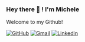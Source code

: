 ### Hey there :wave: ! I'm Michele
Welcome to my Github! 

[![GitHub](https://img.shields.io/badge/GitHub-100000?style=for-the-badge&logo=github&logoColor=white)](https://github.com/micheleavella)
[![Gmail](https://img.shields.io/badge/Gmail-D14836?style=for-the-badge&logo=gmail&logoColor=white)](mailto:michele.avella.98@gmail.com)
[![Linkedin](https://img.shields.io/badge/LinkedIn-0077B5?style=for-the-badge&logo=linkedin&logoColor=white)](https://www.linkedin.com/in/michele-avella-869b99221)
